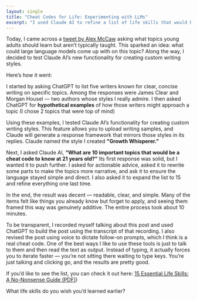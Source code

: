 ```yaml
---
layout: single
title: "Cheat Codes for Life: Experimenting with LLMs"
excerpt: "I used Claude AI to refine a list of life skills that would be valuable to learn at 21. Voice input made the process faster, and experimenting with writing styles helped shape clearer, more actionable insights. The result was a solid list — simple, direct, and worth revisiting."
---
```


Today, I came across a [tweet by Alex McCaw](https://x.com/maccaw/status/1862159247825399863) asking what topics young adults should learn but aren’t typically taught. This sparked an idea: what could large language models come up with on this topic? Along the way, I decided to test Claude AI’s new functionality for creating custom writing styles.

Here’s how it went:

I started by asking ChatGPT to list five writers known for clear, concise writing on specific topics. Among the responses were James Clear and Morgan Housel — two authors whose styles I really admire. I then asked ChatGPT for **hypothetical examples** of how those writers might approach a topic (I chose 2 topics that were top of mind)

Using these examples, I tested Claude AI’s functionality for creating custom writing styles. This feature allows you to upload writing samples, and Claude will generate a response framework that mirrors those styles in its replies. Claude named the style I created **"Growth Whisperer."**

Next, I asked Claude AI, **“What are 10 important topics that would be a cheat code to know at 21 years old?”** Its first response was solid, but I wanted it to push further. I asked for actionable advice, asked it to rewrite some parts to make the topics more narrative, and ask it to ensure the language stayed simple and direct. I also asked it to expand the list to 15 and refine everything one last time.

In the end, the result was decent — readable, clear, and simple. Many of the items felt like things you already know but forget to apply, and seeing them framed this way was genuinely additive. The entire process took about 10 minutes.

To be transparent, I recorded myself talking about this post and used ChatGPT to build the post using the transcript of that recording. I also revised the post using voice to dictate follow-on prompts, which I think is a real cheat code. One of the best ways I like to use these tools is just to talk to them and then read the text as output. Instead of typing, it actually forces you to iterate faster — you’re not sitting there waiting to type keys. You’re just talking and clicking go, and the results are pretty good.

If you’d like to see the list, you can check it out here: [15 Essential Life Skills: A No-Nonsense Guide (PDF)](/docs/assets/pdfs/15_life_skills.pdf))

What life skills do you wish you’d learned earlier?